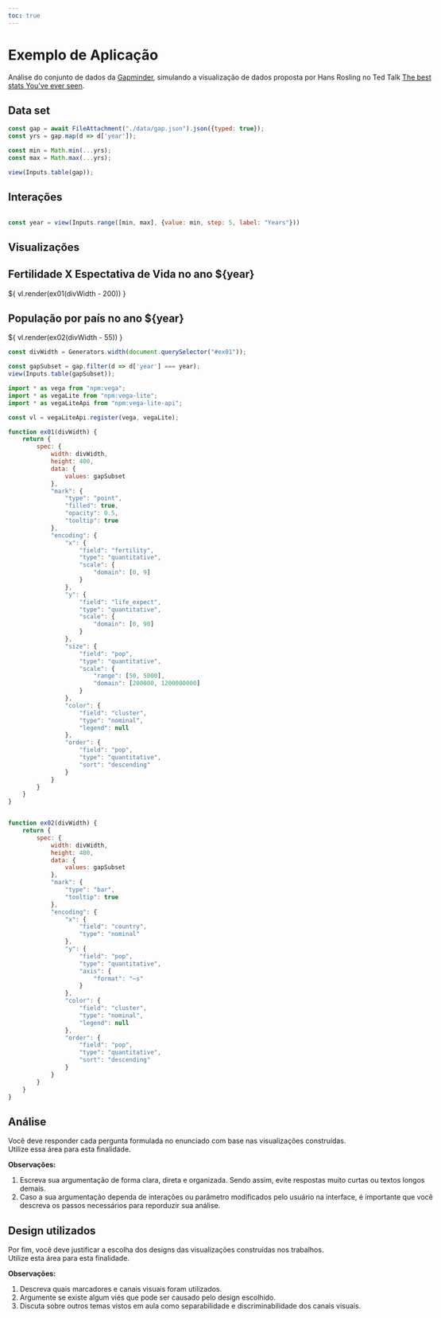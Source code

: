```yaml
---
toc: true
---
```


<style>
    body, div, p, li, ol { max-width: none; }
</style>

# Exemplo de Aplicação

Análise do conjunto de dados da [Gapminder](https://www.gapminder.org/), simulando a visualização de dados proposta por Hans Rosling no Ted Talk [The best stats You've ever seen](https://www.ted.com/talks/hans_rosling_the_best_stats_you_ve_ever_seen).

## Data set

```js
const gap = await FileAttachment("./data/gap.json").json({typed: true});
const yrs = gap.map(d => d['year']);

const min = Math.min(...yrs);
const max = Math.max(...yrs);

view(Inputs.table(gap));
```

## Interações
```js

const year = view(Inputs.range([min, max], {value: min, step: 5, label: "Years"}))
```

## Visualizações

<div class="grid grid-cols-2">
    <div id="ex01" class="card grid-colspan-2" >
        <h2 class="title">Fertilidade X Espectativa de Vida no ano ${year}</h2>
        <div style="width: 100%; margin-top: 15px;">
            ${ vl.render(ex01(divWidth - 200)) }
        </div>
    </div>
    <div id="ex02" class="card grid-colspan-2">
        <h2>População por país no ano ${year}</h2>
        <div style="width: 100%; margin-top: 15px;">
            ${ vl.render(ex02(divWidth - 55)) }
        </div>
    </div>
</div>

<!--Tamanho dos cards. Caso vcs usem cards de multiplos tamanhos, 
    será necessário criar um generator para cada classe de card.
-->
```js
const divWidth = Generators.width(document.querySelector("#ex01"));

```

```js
const gapSubset = gap.filter(d => d['year'] === year);
view(Inputs.table(gapSubset));
```

```js
import * as vega from "npm:vega";
import * as vegaLite from "npm:vega-lite";
import * as vegaLiteApi from "npm:vega-lite-api";

const vl = vegaLiteApi.register(vega, vegaLite);

function ex01(divWidth) {
    return {
        spec: {
            width: divWidth,
            height: 400,
            data: {
                values: gapSubset
            },
            "mark": {
                "type": "point",
                "filled": true,
                "opacity": 0.5,
                "tooltip": true
            },
            "encoding": {
                "x": {
                    "field": "fertility",
                    "type": "quantitative",
                    "scale": {
                        "domain": [0, 9]
                    }
                },
                "y": {
                    "field": "life_expect",
                    "type": "quantitative",
                    "scale": {
                        "domain": [0, 90]
                    }
                },
                "size": {
                    "field": "pop",
                    "type": "quantitative",
                    "scale": {
                        "range": [50, 5000],
                        "domain": [200000, 1200000000]
                    }
                },
                "color": {
                    "field": "cluster",
                    "type": "nominal",
                    "legend": null
                },
                "order": {
                    "field": "pop",
                    "type": "quantitative",
                    "sort": "descending"
                }
            }
        }
    }
}


function ex02(divWidth) {
    return {
        spec: {
            width: divWidth,
            height: 400,
            data: {
                values: gapSubset
            },
            "mark": {
                "type": "bar",
                "tooltip": true
            },
            "encoding": {
                "x": {
                    "field": "country",
                    "type": "nominal"
                },
                "y": {
                    "field": "pop",
                    "type": "quantitative",
                    "axis": {
                        "format": "~s"
                    }
                },
                "color": {
                    "field": "cluster",
                    "type": "nominal",
                    "legend": null
                },
                "order": {
                    "field": "pop",
                    "type": "quantitative",
                    "sort": "descending"
                }
            }
        }
    }
}
```


## Análise
Você deve responder cada pergunta formulada no enunciado com base nas visualizações construídas.  
Utilize essa área para esta finalidade.

**Observações:**
1. Escreva sua argumentação de forma clara, direta e organizada. Sendo assim, evite respostas muito curtas ou textos longos demais.
2. Caso a sua argumentação dependa de interações ou parâmetro modificados pelo usuário na interface, é importante que você descreva os passos necessários para reporduzir sua análise.

## Design utilizados
Por fim, você deve justificar a escolha dos designs das visualizações construídas nos trabalhos.  
Utilize esta área para esta finalidade.

**Observações:**
1. Descreva quais marcadores e canais visuais foram utilizados.
2. Argumente se existe algum viés que pode ser causado pelo design escolhido.
3. Discuta sobre outros temas vistos em aula como separabilidade e discriminabilidade dos canais visuais.